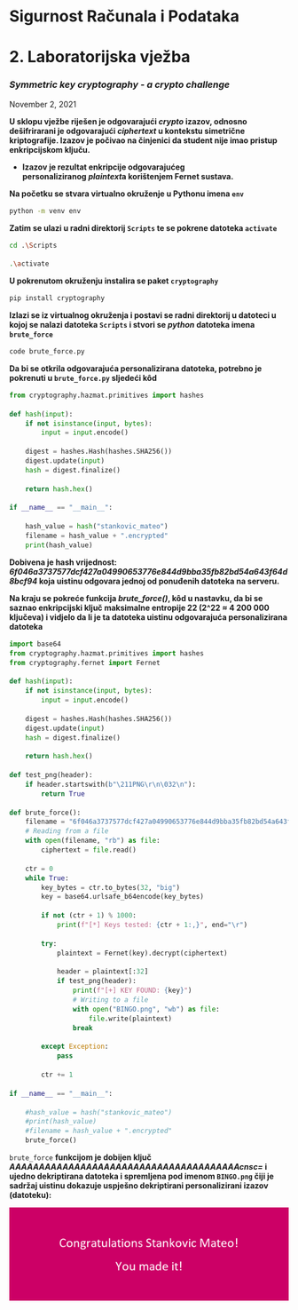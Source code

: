 # Sigurnost Računala i Podataka

# 2. Laboratorijska vježba

### ***Symmetric key cryptography - a crypto challenge***

November 2, 2021 

**U sklopu vježbe riješen je odgovarajući *crypto* izazov, odnosno dešifrirarani je odgovarajući *ciphertext* u kontekstu simetrične kriptografije. Izazov je počivao na činjenici da student nije imao pristup enkripcijskom ključu.**

- **Izazov je rezultat enkripcije odgovarajućeg personaliziranog *plaintext*a korištenjem Fernet sustava.**

**Na početku se stvara virtualno okruženje u Pythonu imena `env`**

```bash
python -m venv env
```

**Zatim se ulazi u radni direktorij `Scripts` te se pokrene datoteka `activate`**

```bash
cd .\Scripts

.\activate
```

**U pokrenutom okruženju instalira se paket `cryptography`**

```bash
pip install cryptography
```

**Izlazi se iz virtualnog okruženja i postavi se radni direktorij u datoteci u kojoj se nalazi datoteka `Scripts` i stvori se *python* datoteka imena `brute_force`** 

```bash
code brute_force.py
```

**Da bi se otkrila odgovarajuća personalizirana datoteka, potrebno je pokrenuti u `brute_force.py`   sljedeći kôd**

```python
from cryptography.hazmat.primitives import hashes

def hash(input):
    if not isinstance(input, bytes):
        input = input.encode()

    digest = hashes.Hash(hashes.SHA256())
    digest.update(input)
    hash = digest.finalize()

    return hash.hex()

if __name__ == "__main__":

    hash_value = hash("stankovic_mateo")
    filename = hash_value + ".encrypted"
    print(hash_value)
```

**Dobivena je hash vrijednost: *6f046a3737577dcf427a04990653776e844d9bba35fb82bd54a643f64d8bcf94* koja uistinu odgovara jednoj od ponuđenih datoteka na serveru.**

**Na kraju se pokreće funkcija *brute_force()*, kôd u nastavku, da bi se saznao enkripcijski ključ maksimalne entropije 22 (2^22 ≈ 4 200 000 ključeva) i vidjelo da li je ta datoteka uistinu odgovarajuća personalizirana datoteka**

```python
import base64
from cryptography.hazmat.primitives import hashes
from cryptography.fernet import Fernet

def hash(input):
    if not isinstance(input, bytes):
        input = input.encode()

    digest = hashes.Hash(hashes.SHA256())
    digest.update(input)
    hash = digest.finalize()

    return hash.hex()

def test_png(header):
    if header.startswith(b"\211PNG\r\n\032\n"):
        return True

def brute_force():
    filename = "6f046a3737577dcf427a04990653776e844d9bba35fb82bd54a643f64d8bcf94.encrypted"
    # Reading from a file
    with open(filename, "rb") as file:
        ciphertext = file.read()

    ctr = 0
    while True:
        key_bytes = ctr.to_bytes(32, "big")
        key = base64.urlsafe_b64encode(key_bytes)

        if not (ctr + 1) % 1000:
            print(f"[*] Keys tested: {ctr + 1:,}", end="\r")

        try:    
            plaintext = Fernet(key).decrypt(ciphertext)
            
            header = plaintext[:32]
            if test_png(header):
                print(f"[+] KEY FOUND: {key}")
                # Writing to a file
                with open("BINGO.png", "wb") as file:
                    file.write(plaintext)         
                break

        except Exception:
            pass
            
        ctr += 1

if __name__ == "__main__":

    #hash_value = hash("stankovic_mateo")
    #print(hash_value)
    #filename = hash_value + ".encrypted"
    brute_force()
```

`brute_force`  **funkcijom je dobijen ključ *AAAAAAAAAAAAAAAAAAAAAAAAAAAAAAAAAAAAAAAcnsc=* i ujedno dekriptirana datoteka i spremljena pod imenom `BINGO.png`  čiji je sadržaj uistinu dokazuje uspješno dekriptirani personalizirani izazov (datoteku):**

![BINGO.png](Img/BINGO.png)